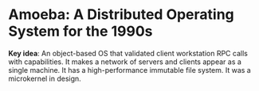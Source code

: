 # Amoeba: A Distributed Operating System for the 1990s

**Key idea**: An object-based OS that validated client workstation RPC calls with capabilities. It makes a network of servers and clients appear as a single machine. It has a high-performance immutable file system. It was a microkernel in design.
